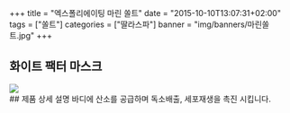 +++
title = "엑스폴리에이팅 마린 쏠트"
date = "2015-10-10T13:07:31+02:00"
tags = ["쏠트"]
categories = ["딸라스파"]
banner = "img/banners/마린쏠트.jpg"
+++

## 화이트 팩터 마스크
<img src="/img/banners/마린쏠트.jpg" style="max-width: 100%; height: auto;">
<br>
## 제품 상세 설명
바디에 산소를 공급하며 독소배출, 세포재생을 촉진 시킵니다.
